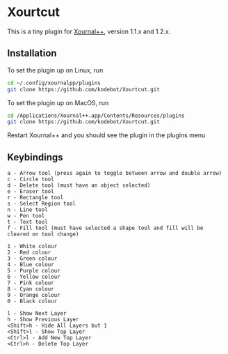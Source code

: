 # Xourtcut

This is a tiny plugin for [Xournal++](https://github.com/xournalpp/xournalpp),
version 1.1.x and 1.2.x.

## Installation

To set the plugin up on Linux, run

```bash
cd ~/.config/xournalpp/plugins
git clone https://github.com/kodebot/Xourtcut.git
```

To set the plugin up on MacOS, run

```bash
cd /Applications/Xournal++.app/Contents/Resources/plugins
git clone https://github.com/kodebot/Xourtcut.git
```

Restart Xournal++ and you should see the plugin in the plugins menu

## Keybindings

```text
a - Arrow tool (press again to toggle between arrow and double arrow)
c - Circle tool
d - Delete tool (must have an object selected)
e - Eraser tool
r - Rectangle tool
s - Select Region tool
n - Line tool
w - Pen tool
t - Text tool
f - Fill tool (must have selected a shape tool and fill will be cleared on tool change)

1 - White colour
2 - Red colour
3 - Green colour
4 - Blue colour
5 - Purple colour
6 - Yellow colour
7 - Pink colour
8 - Cyan colour
9 - Orange colour
0 - Black colour

l - Show Next Layer
h - Show Previous Layer
<Shift>h - Hide All Layers but 1
<Shift>l - Show Top Layer
<Ctrl>l - Add New Top Layer
<Ctrl>h - Delete Top Layer

```

